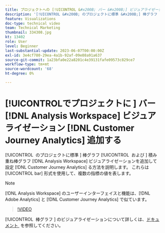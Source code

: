 ```yaml
---
title: プロジェクトへの [!UICONTROL &#x200B; バー &#x200B;] ビジュアライゼーション  [!DNL Analysis Workspace]  追加
description: '[!UICONTROL &#x200B; のプロジェクトに標準 &#x200B;] 棒グラフ [!UICONTROL &#x200B; および &#x200B;] 積み重ね棒グラフ  [!DNL Analysis Workspace]  ビジュアライゼーションを追加して設定する方法  [!DNL Customer Journey Analytics] 説明します。'
feature: Visualizations
doc-type: technical video
team: Technical Marketing
thumbnail: 334308.jpg
kt: 13402
role: User
level: Beginner
last-substantial-update: 2023-06-07T00:00:00Z
exl-id: 3e4cf780-29ea-4a1b-92af-09e08a91a637
source-git-commit: 1a23bfa0e22a8201c4e39131fafe09573c829ce7
workflow-type: tm+mt
source-wordcount: '68'
ht-degree: 0%

---
```


# [!UICONTROL &#x200B; でプロジェクトに &#x200B;] バー [!DNL Analysis Workspace] ビジュアライゼーション [!DNL Customer Journey Analytics] 追加する

[!UICONTROL &#x200B; のプロジェクトに標準 &#x200B;] 棒グラフ [!UICONTROL &#x200B; および &#x200B;] 積み重ね棒グラフ [!DNL Analysis Workspace] ビジュアライゼーションを追加して設定 [!DNL Customer Journey Analytics] る方法を説明します。 これらは [!UICONTROL bar] 形式を使用して、複数の指標の値を表します。

>[!NOTE]
>
>[!DNL Analysis Workspace] のユーザーインターフェイスと機能は、[!DNL Adobe Analytics] と [!DNL Customer Journey Analytics] で似ています。

>[!VIDEO](https://video.tv.adobe.com/v/334308/?quality=12&learn=on)

[!UICONTROL &#x200B; 棒グラフ &#x200B;] のビジュアライゼーションについて詳しくは、[&#x200B; ドキュメント &#x200B;](https://experienceleague.adobe.com/docs/analytics-platform/using/cja-workspace/visualizations/bar.html) を参照してください。
